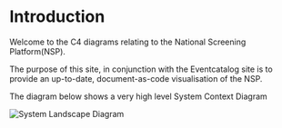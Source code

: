 # Introduction

Welcome to the C4 diagrams relating to the National Screening Platform(NSP).

The purpose of this site, in conjunction with the Eventcatalog site is to provide an up-to-date, document-as-code visualisation of the NSP.

The diagram below shows a very high level System Context Diagram

![System Landscape Diagram](embed:SystemLandscape)
